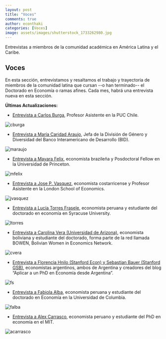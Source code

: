 ```yaml
---
layout: post
title: "Voces"
comments: true
author: econthaki
categories: [Voces]
image: assets/images/shutterstock_1733262980.jpg
---
```


Entrevistas a miembros de la comunidad académica en América Latina y el Caribe.

## Voces

En esta sección, entrevistamos y resaltamos el trabajo y trayectoria de miembros de la comunidad latina que cursan --o han terminado-- el Doctorado en Economía o ramas afines. Cada mes, habrá una entrevista nueva en esta sección.


**Últimas Actualizaciones:**
-  [Entrevista a Carlos Burga][voces-cburga], Profesor Asistente en la PUC Chile.

[voces-cburga]:   https://econthaki.github.io/voces/2023/05/01/voces_carlos_burga.html

![cburga]({{site.baseurl}}/assets/images/voces/Carlos_Burga.png)

-  [Entrevista a María Caridad Araujo][voces-maraujo], Jefa de la División de Género y Diversidad del Banco Interamericano de Desarrollo (BID).

[voces-maraujo]:   https://econthaki.github.io/voces/2023/02/01/voces_maria_caridad_araujo.html

![maraujo]({{site.baseurl}}/assets/images/ma_caridad_araujo.JPG)

-  [Entrevista a Mayara Felix][voces-mfelix], economista brazileña y Posdoctoral Fellow en la Universidad de Princeton.

[voces-mfelix]:   https://econthaki.github.io/voces/2022/11/01/voces_mayara_felix.html

![mfelix]({{site.baseurl}}/assets/images/voces_mayara_felix.jpg)

-  [Entrevista a Jose P. Vasquez][voces-jvasquez], economista costarricense y Profesor Asistente en la London School of Economics.

[voces-jvasquez]:   https://econthaki.github.io/voces/2022/06/01/voces_jose_p_vasquez.html

![jvasquez]({{site.baseurl}}/assets/images/voces_jose_p_vasquez.jpg)


-  [Entrevista a Lucía Torres Frasele][voces-ltorres], economista peruana y estudiante del doctorado en economía en Syracuse University.

[voces-ltorres]:   https://econthaki.github.io/voces/2022/03/01/voces_lucia_torres.html

![ltorres]({{site.baseurl}}/assets/images/lucia_torres.jpg)



-  [Entrevista a Carolina Vera (Universidad de Arizona)][voces-cvera], economista boliviana y estudiante del doctorado, forma parte de la red llamada BOWEN, Bolivian Women in Economics Network.

[voces-cvera]:   https://econthaki.github.io/voces/2022/02/01/voces-cvera.html

![cvera]({{site.baseurl}}/assets/images/carolina-vera.jpg)


-  [Entrevista a Florencia Hnilo (Stanford Econ) y Sebastian Bauer (Stanford GSB)][voces-fs], economistas argentinos, ambos de Argentina y creadores del blog “Aplicar a un PhD en Economía desde Argentina”.

[voces-fs]:   https://econthaki.github.io/voces/2021/10/01/voces_fhnilo_sbauer.html

![fs]({{site.baseurl}}/assets/images/FH-SB.jpg)


-  [Entrevista a Fabiola Alba][voces-falba], economista peruana y estudiante del doctorado en Economía en la Universidad de Columbia.

[voces-falba]:   https://econthaki.github.io/voces/2021/06/01/voces_falba.html

![falba]({{site.baseurl}}/assets/images/Fabiola-Alba.jpg)


-  [Entrevista a Alex Carrasco][voces-acarrasco], economista peruano y estudiante del PhD en economía en el MIT. 

[voces-acarrasco]:   https://econthaki.github.io/voces/2021/09/01/voces_acarrasco.html

![acarrasco]({{site.baseurl}}/assets/images/Alex-Carrasco.jpg)


